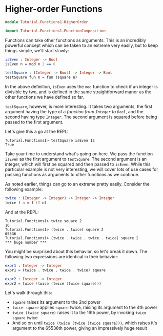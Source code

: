 # Higher-order Functions

```idris
module Tutorial.Functions1.HigherOrder

import Tutorial.Functions1.FunctionComposition
```

Functions can take other functions as arguments. This is an incredibly powerful concept which can be taken to an extreme very easily, but to keep things simple, we'll start slowly:

```idris
isEven : Integer -> Bool
isEven n = mod n 2 == 0

testSquare : (Integer -> Bool) -> Integer -> Bool
testSquare fun n = fun (square n)
```

In the above definition, `isEven` uses the `mod` function to check if an integer is divisible by two, and is defined in the same straightforward manor as the other functions we have defined so far.

`testSquare`, however, is more interesting. It takes two arguments, the first argument having the type of a *function from `Integer` to `Bool`*, and the second having type `Integer`. The second argument is squared before being passed to the first argument.

Let's give this a go at the REPL:

```repl
Tutorial.Functions1> testSquare isEven 12
True
```

Take your time to understand what's going on here. We pass the function `isEven` as the first argument to `testSquare`. The second argument is an integer, which will first be squared and then passed to `isEven`. While this particular example is not very interesting, we will cover lots of use cases for passing functions as arguments to other functions as we continue.

As noted earlier, things can go to an extreme pretty easily. Consider the following example:

```idris
twice : (Integer -> Integer) -> Integer -> Integer
twice f n = f (f n)
```

And at the REPL:

```repl
Tutorial.Functions1> twice square 2
16
Tutorial.Functions1> (twice . twice) square 2
65536
Tutorial.Functions1> (twice . twice . twice . twice) square 2
*** huge number ***
```

You might be surprised about this behavior, so let's break it down. The following two expressions are identical in their behavior:

```idris
expr1 : Integer -> Integer
expr1 = (twice . twice . twice . twice) square

expr2 : Integer -> Integer
expr2 = twice (twice (twice (twice square)))
```

Let's walk through this:

- `square` raises its argument to the 2nd power
- `twice square` applies `square` twice, raising its argument to the 4th power
- `twice (twice square)` raises it to the 16th power, by invoking `twice square` twice
- And so on until `twice (twice (twice (twice square)))`, which raises it's argument to the 65536th power, giving an impressively huge result

<!-- vi: filetype=idris2:syntax=markdown
-->
